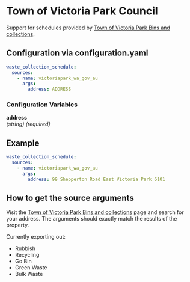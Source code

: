 # Town of Victoria Park Council

Support for schedules provided by [Town of Victoria Park Bins and collections](https://www.victoriapark.wa.gov.au/residents/waste-and-recycling/bins-and-collections.aspx).

## Configuration via configuration.yaml

```yaml
waste_collection_schedule:
  sources:
    - name: victoriapark_wa_gov_au
      args:
        address: ADDRESS
```

### Configuration Variables

**address**  
*(string) (required)*

## Example

```yaml
waste_collection_schedule:
  sources:
    - name: victoriapark_wa_gov_au
      args:
        address: 99 Shepperton Road East Victoria Park 6101
```

## How to get the source arguments

Visit the [Town of Victoria Park Bins and collections](https://www.victoriapark.wa.gov.au/residents/waste-and-recycling/bins-and-collections.aspx) page and search for your address. The arguments should exactly match the results of the property.

Currently exporting out:

 - Rubbish
 - Recycling
 - Go Bin
 - Green Waste
 - Bulk Waste
